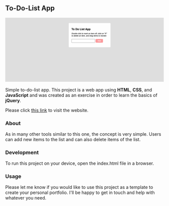 ## To-Do-List App

![Demo](demo/demo.gif)

Simple to-do-list app. This project is a web app using **HTML**, **CSS**, and **JavaScript** and was created as an exercise in order to learn the basics of **jQuery**.

Please click [this link](https://molleira.github.io/to-do-list-app/) to visit the website.

### About
As in many other tools similar to this one, the concept is very simple. Users can add new items to the list and can also delete items of the list.

### Development
To run this project on your device, open the index.html file in a browser.

### Usage
Please let me know if you would like to use this project as a template to create your personal portfolio. I'll be happy to get in touch and help with whatever you need.
